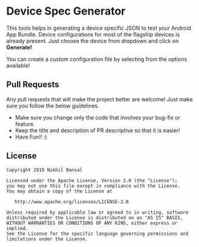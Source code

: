# Device Spec Generator

This tools helps in generating a device specific JSON to test your Android App Bundle. Device configurations for most of the flagship devices is already present. Just choose the device from dropdown and click on **Generate!**

You can create a custom configuration file by selecting from the options available!

## Pull Requests

Any pull requests that will make the project better are welcome! Just make sure you follow the below guidelines.

- Make sure you change only the code that involves your bug-fix or feature.
- Keep the title and description of PR descriptive so that it is easier!
- Have Fun!! :)

## License

    Copyright 2019 Nikhil Bansal

    Licensed under the Apache License, Version 2.0 (the "License");
    you may not use this file except in compliance with the License.
    You may obtain a copy of the License at

       http://www.apache.org/licenses/LICENSE-2.0

    Unless required by applicable law or agreed to in writing, software
    distributed under the License is distributed on an "AS IS" BASIS,
    WITHOUT WARRANTIES OR CONDITIONS OF ANY KIND, either express or implied.
    See the License for the specific language governing permissions and
    limitations under the License.